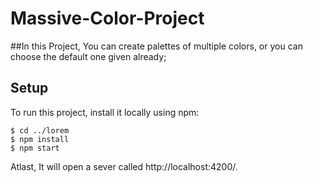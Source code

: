 # Massive-Color-Project
##In this Project, You can create palettes of multiple colors, or you can choose the default one given already;

## Setup
To run this project, install it locally using npm:

```
$ cd ../lorem
$ npm install
$ npm start
```

Atlast, It will open a sever called http://localhost:4200/.
